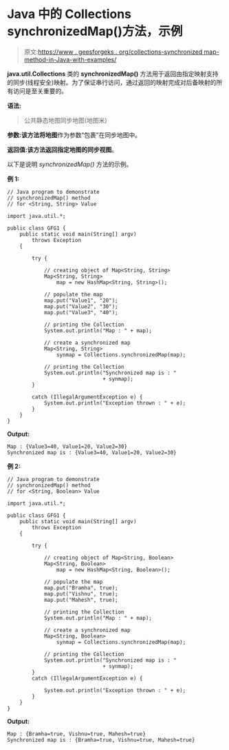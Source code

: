 # Java 中的 Collections synchronizedMap()方法，示例

> 原文:[https://www . geesforgeks . org/collections-synchronized map-method-in-Java-with-examples/](https://www.geeksforgeeks.org/collections-synchronizedmap-method-in-java-with-examples/)

**java.util.Collections** 类的 **synchronizedMap()** 方法用于返回由指定映射支持的同步(线程安全)映射。为了保证串行访问，通过返回的映射完成对后备映射的所有访问是至关重要的。

**语法:**

> 公共静态<k v="">地图<k v="">同步地图(地图<k v="">米)</k></k></k>

**参数:**该方法将**地图**作为参数“包裹”在同步地图中。

**返回值:**该方法返回指定地图的**同步视图**。

以下是说明 *synchronizedMap()* 方法的示例。

**例 1:**

```
// Java program to demonstrate
// synchronizedMap() method
// for <String, String> Value

import java.util.*;

public class GFG1 {
    public static void main(String[] argv)
        throws Exception
    {

        try {

            // creating object of Map<String, String>
            Map<String, String>
                map = new HashMap<String, String>();

            // populate the map
            map.put("Value1", "20");
            map.put("Value2", "30");
            map.put("Value3", "40");

            // printing the Collection
            System.out.println("Map : " + map);

            // create a synchronized map
            Map<String, String>
                synmap = Collections.synchronizedMap(map);

            // printing the Collection
            System.out.println("Synchronized map is : "
                               + synmap);
        }

        catch (IllegalArgumentException e) {
            System.out.println("Exception thrown : " + e);
        }
    }
}
```

**Output:**

```
Map : {Value3=40, Value1=20, Value2=30}
Synchronized map is : {Value3=40, Value1=20, Value2=30}

```

****例 2:****

```
// Java program to demonstrate
// synchronizedMap() method
// for <String, Boolean> Value

import java.util.*;

public class GFG1 {
    public static void main(String[] argv)
        throws Exception
    {

        try {

            // creating object of Map<String, Boolean>
            Map<String, Boolean>
                map = new HashMap<String, Boolean>();

            // populate the map
            map.put("Bramha", true);
            map.put("Vishnu", true);
            map.put("Mahesh", true);

            // printing the Collection
            System.out.println("Map : " + map);

            // create a synchronized map
            Map<String, Boolean>
                synmap = Collections.synchronizedMap(map);

            // printing the Collection
            System.out.println("Synchronized map is : "
                               + synmap);
        }
        catch (IllegalArgumentException e) {

            System.out.println("Exception thrown : " + e);
        }
    }
}
```

**Output:**

```
Map : {Bramha=true, Vishnu=true, Mahesh=true}
Synchronized map is : {Bramha=true, Vishnu=true, Mahesh=true}

```